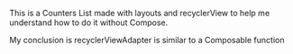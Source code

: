 This is a Counters List made with layouts and recyclerView to help me understand how to do it without Compose.

My conclusion is recyclerViewAdapter is similar to a Composable function